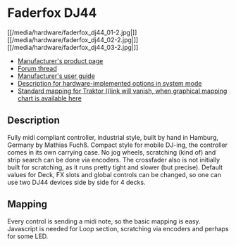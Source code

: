 # Faderfox DJ44

[[/media/hardware/faderfox_dj44_01-2.jpg|]]
[[/media/hardware/faderfox_dj44_02-2.jpg|]]
[[/media/hardware/faderfox_dj44_03-2.jpg|]]

  - [Manufacturer's product page](http://www.faderfox.de/dj44.html)
  - [Forum
    thread](https://www.mixxx.org/forums/viewtopic.php?f=7&t=9366&p=33897#p33897)
  - [Manufacturer's user
    guide](http://www.faderfox.de/PDF/Manual%20DJ44%20V01.pdf)
  - [Description for hardware-implemented options in system
    mode](http://www.faderfox.de/PDF/short%20description%20DJ44%20system%20V0100.PDF)
  - [Standard mapping for Traktor ((link will vanish, when graphical
    mapping chart is available
    here](http://www.faderfox.de/PDF/short%20description%20DJ44%20Traktor%20Pro%202%20V01.pdf)

## Description

Fully midi compliant controller, industrial style, built by hand in
Hamburg, Germany by Mathias Fuchß. Compact style for mobile DJ-ing, the
controller comes in its own carrying case. No jog wheels, scratching
(kind of) and strip search can be done via encoders. The crossfader also
is not initially built for scratching, as it runs pretty tight and
slower (but precise). Default values for Deck, FX slots and global
controls can be changed, so one can use two DJ44 devices side by side
for 4 decks.

## Mapping

Every control is sending a midi note, so the basic mapping is easy.
Javascript is needed for Loop section, scratching via encoders and
perhaps for some LED.
